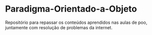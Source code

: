 # Paradigma-Orientado-a-Objeto
Repositório para repassar os conteúdos aprendidos nas aulas de poo, juntamente com resolução de problemas da internet.
